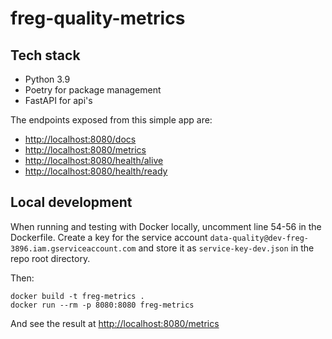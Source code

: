 # freg-quality-metrics

## Tech stack

- Python 3.9
- Poetry for package management
- FastAPI for api's

The endpoints exposed from this simple app are:

- <http://localhost:8080/docs>
- <http://localhost:8080/metrics>
- <http://localhost:8080/health/alive>
- <http://localhost:8080/health/ready>

## Local development

When running and testing with Docker locally, uncomment line 54-56 in the Dockerfile.
Create a key for the service account `data-quality@dev-freg-3896.iam.gserviceaccount.com`
and store it as `service-key-dev.json` in the repo root directory.

Then:

```shell
docker build -t freg-metrics .
docker run --rm -p 8080:8080 freg-metrics
```

And see the result at <http://localhost:8080/metrics>
